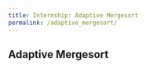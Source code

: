 ```yaml
---
title: Internship: Adaptive Mergesort
permalink: /adaptive_mergesort/
---
```


## Adaptive Mergesort
